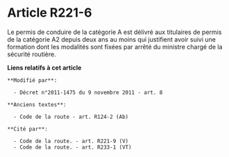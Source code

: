 # Article R221-6

Le permis de conduire de la catégorie A est délivré aux titulaires de permis de la catégorie A2 depuis deux ans au moins qui
justifient avoir suivi une formation dont les modalités sont fixées par arrêté du ministre chargé de la sécurité routière.

**Liens relatifs à cet article**

	**Modifié par**:

	  - Décret n°2011-1475 du 9 novembre 2011 - art. 8

	**Anciens textes**:

	  - Code de la route - art. R124-2 (Ab)

	**Cité par**:

	  - Code de la route. - art. R221-9 (V)
	  - Code de la route. - art. R233-1 (VT)
